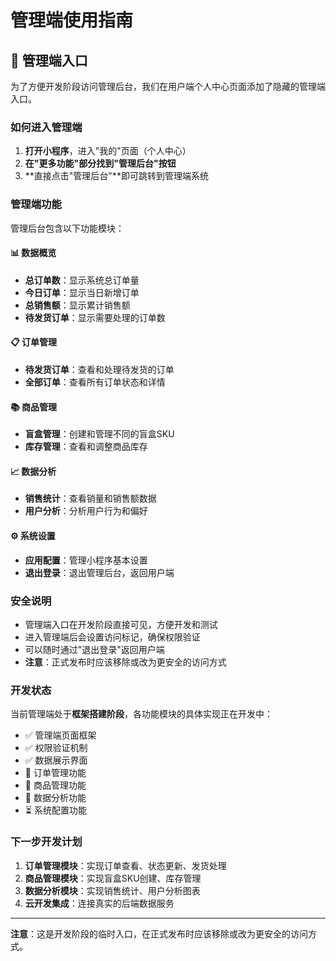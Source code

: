 # 管理端使用指南

## 🔐 管理端入口

为了方便开发阶段访问管理后台，我们在用户端个人中心页面添加了隐藏的管理端入口。

### 如何进入管理端

1. **打开小程序**，进入"我的"页面（个人中心）
2. **在"更多功能"部分找到"管理后台"按钮**
3. **直接点击"管理后台"**即可跳转到管理端系统

### 管理端功能

管理后台包含以下功能模块：

#### 📊 数据概览
- **总订单数**：显示系统总订单量
- **今日订单**：显示当日新增订单
- **总销售额**：显示累计销售额
- **待发货订单**：显示需要处理的订单数

#### 📋 订单管理
- **待发货订单**：查看和处理待发货的订单
- **全部订单**：查看所有订单状态和详情

#### 📚 商品管理
- **盲盒管理**：创建和管理不同的盲盒SKU
- **库存管理**：查看和调整商品库存

#### 📈 数据分析
- **销售统计**：查看销量和销售额数据
- **用户分析**：分析用户行为和偏好

#### ⚙️ 系统设置
- **应用配置**：管理小程序基本设置
- **退出登录**：退出管理后台，返回用户端

### 安全说明

- 管理端入口在开发阶段直接可见，方便开发和测试
- 进入管理端后会设置访问标记，确保权限验证
- 可以随时通过"退出登录"返回用户端
- **注意**：正式发布时应该移除或改为更安全的访问方式

### 开发状态

当前管理端处于**框架搭建阶段**，各功能模块的具体实现正在开发中：

- ✅ 管理端页面框架
- ✅ 权限验证机制
- ✅ 数据展示界面
- 🔄 订单管理功能
- 🔄 商品管理功能
- 🔄 数据分析功能
- ⏳ 系统配置功能

### 下一步开发计划

1. **订单管理模块**：实现订单查看、状态更新、发货处理
2. **商品管理模块**：实现盲盒SKU创建、库存管理
3. **数据分析模块**：实现销售统计、用户分析图表
4. **云开发集成**：连接真实的后端数据服务

---

**注意**：这是开发阶段的临时入口，在正式发布时应该移除或改为更安全的访问方式。